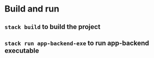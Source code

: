 # Build and run

## `stack build` to build the project

## `stack run app-backend-exe` to run app-backend executable
